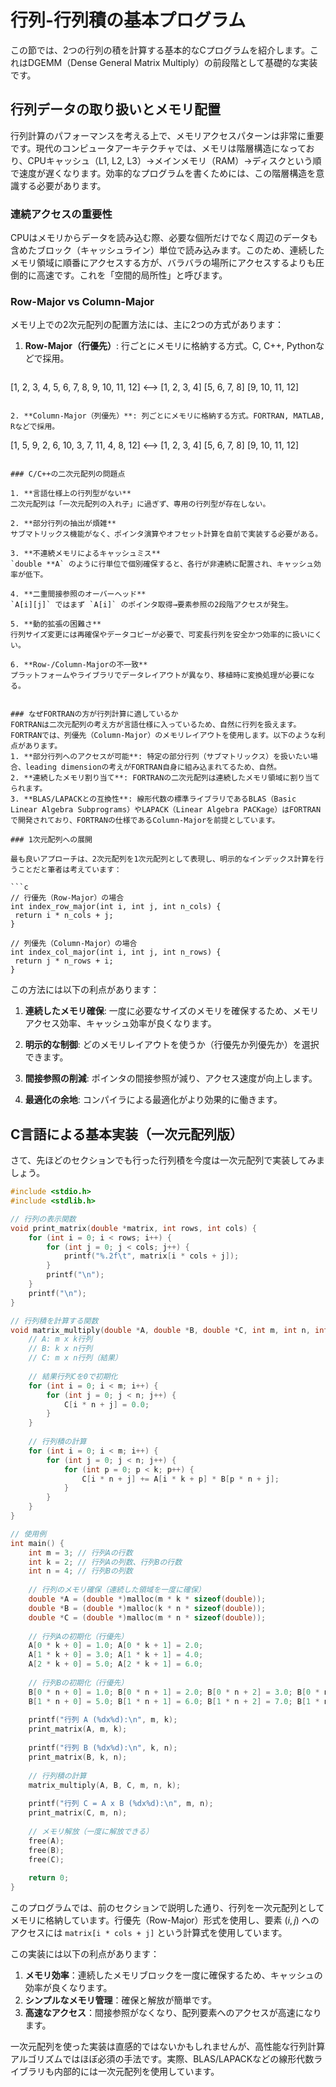 # 行列-行列積の基本プログラム

この節では、2つの行列の積を計算する基本的なCプログラムを紹介します。これはDGEMM（Dense General Matrix Multiply）の前段階として基礎的な実装です。

## 行列データの取り扱いとメモリ配置

行列計算のパフォーマンスを考える上で、メモリアクセスパターンは非常に重要です。現代のコンピュータアーキテクチャでは、メモリは階層構造になっており、CPUキャッシュ（L1, L2, L3）→メインメモリ（RAM）→ディスクという順で速度が遅くなります。効率的なプログラムを書くためには、この階層構造を意識する必要があります。

### 連続アクセスの重要性

CPUはメモリからデータを読み込む際、必要な個所だけでなく周辺のデータも含めたブロック（キャッシュライン）単位で読み込みます。このため、連続したメモリ領域に順番にアクセスする方が、バラバラの場所にアクセスするよりも圧倒的に高速です。これを「空間的局所性」と呼びます。

### Row-Major vs Column-Major

メモリ上での2次元配列の配置方法には、主に2つの方式があります：

1. **Row-Major（行優先）**: 行ごとにメモリに格納する方式。C, C++, Pythonなどで採用。
   ```
[1, 2, 3, 4, 5, 6, 7, 8, 9, 10, 11, 12] ⟷ [1, 2, 3, 4]
                                            [5, 6, 7, 8]
                                            [9, 10, 11, 12]
   ```

2. **Column-Major（列優先）**: 列ごとにメモリに格納する方式。FORTRAN, MATLAB, Rなどで採用。
   ```
[1, 5, 9, 2, 6, 10, 3, 7, 11, 4, 8, 12] ⟷ [1, 2, 3, 4]
                                           [5, 6, 7, 8]
                                           [9, 10, 11, 12]
   ```

### C/C++の二次元配列の問題点

1. **言語仕様上の行列型がない**  
   二次元配列は「一次元配列の入れ子」に過ぎず、専用の行列型が存在しない。

2. **部分行列の抽出が煩雑**  
   サブマトリックス機能がなく、ポインタ演算やオフセット計算を自前で実装する必要がある。

3. **不連続メモリによるキャッシュミス**  
   `double **A` のように行単位で個別確保すると、各行が非連続に配置され、キャッシュ効率が低下。

4. **二重間接参照のオーバーヘッド**  
   `A[i][j]` ではまず `A[i]` のポインタ取得→要素参照の2段階アクセスが発生。

5. **動的拡張の困難さ**  
   行列サイズ変更には再確保やデータコピーが必要で、可変長行列を安全かつ効率的に扱いにくい。

6. **Row-/Column-Majorの不一致**  
   プラットフォームやライブラリでデータレイアウトが異なり、移植時に変換処理が必要になる。

   
### なぜFORTRANの方が行列計算に適しているか
FORTRANは二次元配列の考え方が言語仕様に入っているため、自然に行列を扱えます。FORTRANでは、列優先（Column-Major）のメモリレイアウトを使用します。以下のような利点があります。
1. **部分行列へのアクセスが可能**: 特定の部分行列（サブマトリックス）を扱いたい場合、leading dimensionの考えがFORTRAN自身に組み込まれてるため、自然。
2. **連続したメモリ割り当て**: FORTRANの二次元配列は連続したメモリ領域に割り当てられます。
3. **BLAS/LAPACKとの互換性**: 線形代数の標準ライブラリであるBLAS（Basic Linear Algebra Subprograms）やLAPACK（Linear Algebra PACKage）はFORTRANで開発されており、FORTRANの仕様であるColumn-Majorを前提としています。

### 1次元配列への展開

最も良いアプローチは、2次元配列を1次元配列として表現し、明示的なインデックス計算を行うことだと筆者は考えています：

```c
// 行優先（Row-Major）の場合
int index_row_major(int i, int j, int n_cols) {
    return i * n_cols + j;
}

// 列優先（Column-Major）の場合
int index_col_major(int i, int j, int n_rows) {
    return j * n_rows + i;
}
```

この方法には以下の利点があります：

1. **連続したメモリ確保**: 一度に必要なサイズのメモリを確保するため、メモリアクセス効率、キャッシュ効率が良くなります。

2. **明示的な制御**: どのメモリレイアウトを使うか（行優先か列優先か）を選択できます。

3. **間接参照の削減**: ポインタの間接参照が減り、アクセス速度が向上します。

4. **最適化の余地**: コンパイラによる最適化がより効果的に働きます。

## C言語による基本実装（一次元配列版）
さて、先ほどのセクションでも行った行列積を今度は一次元配列で実装してみましょう。

```c
#include <stdio.h>
#include <stdlib.h>

// 行列の表示関数
void print_matrix(double *matrix, int rows, int cols) {
    for (int i = 0; i < rows; i++) {
        for (int j = 0; j < cols; j++) {
            printf("%.2f\t", matrix[i * cols + j]);
        }
        printf("\n");
    }
    printf("\n");
}

// 行列積を計算する関数
void matrix_multiply(double *A, double *B, double *C, int m, int n, int k) {
    // A: m x k行列
    // B: k x n行列
    // C: m x n行列（結果）
    
    // 結果行列Cを0で初期化
    for (int i = 0; i < m; i++) {
        for (int j = 0; j < n; j++) {
            C[i * n + j] = 0.0;
        }
    }
    
    // 行列積の計算
    for (int i = 0; i < m; i++) {
        for (int j = 0; j < n; j++) {
            for (int p = 0; p < k; p++) {
                C[i * n + j] += A[i * k + p] * B[p * n + j];
            }
        }
    }
}

// 使用例
int main() {
    int m = 3; // 行列Aの行数
    int k = 2; // 行列Aの列数、行列Bの行数
    int n = 4; // 行列Bの列数
    
    // 行列のメモリ確保（連続した領域を一度に確保）
    double *A = (double *)malloc(m * k * sizeof(double));
    double *B = (double *)malloc(k * n * sizeof(double));
    double *C = (double *)malloc(m * n * sizeof(double));
    
    // 行列Aの初期化（行優先）
    A[0 * k + 0] = 1.0; A[0 * k + 1] = 2.0;
    A[1 * k + 0] = 3.0; A[1 * k + 1] = 4.0;
    A[2 * k + 0] = 5.0; A[2 * k + 1] = 6.0;
    
    // 行列Bの初期化（行優先）
    B[0 * n + 0] = 1.0; B[0 * n + 1] = 2.0; B[0 * n + 2] = 3.0; B[0 * n + 3] = 4.0;
    B[1 * n + 0] = 5.0; B[1 * n + 1] = 6.0; B[1 * n + 2] = 7.0; B[1 * n + 3] = 8.0;
    
    printf("行列 A (%dx%d):\n", m, k);
    print_matrix(A, m, k);
    
    printf("行列 B (%dx%d):\n", k, n);
    print_matrix(B, k, n);
    
    // 行列積の計算
    matrix_multiply(A, B, C, m, n, k);
    
    printf("行列 C = A x B (%dx%d):\n", m, n);
    print_matrix(C, m, n);
    
    // メモリ解放（一度に解放できる）
    free(A);
    free(B);
    free(C);
    
    return 0;
}
```

このプログラムでは、前のセクションで説明した通り、行列を一次元配列としてメモリに格納しています。行優先（Row-Major）形式を使用し、要素 $(i,j)$ へのアクセスには `matrix[i * cols + j]` という計算式を使用しています。

この実装には以下の利点があります：

1. **メモリ効率**：連続したメモリブロックを一度に確保するため、キャッシュの効率が良くなります。
2. **シンプルなメモリ管理**：確保と解放が簡単です。
3. **高速なアクセス**：間接参照がなくなり、配列要素へのアクセスが高速になります。

一次元配列を使った実装は直感的ではないかもしれませんが、高性能な行列計算アルゴリズムではほぼ必須の手法です。実際、BLAS/LAPACKなどの線形代数ライブラリも内部的には一次元配列を使用しています。
